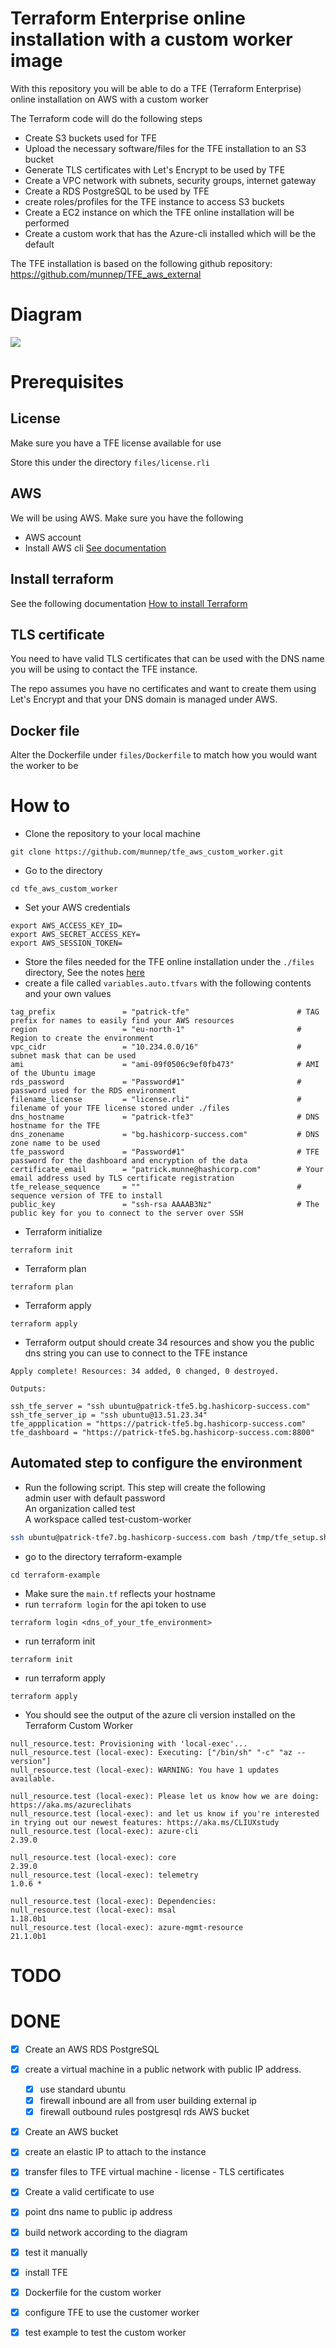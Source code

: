 # Terraform Enterprise online installation with a custom worker image

With this repository you will be able to do a TFE (Terraform Enterprise) online installation on AWS with a custom worker

The Terraform code will do the following steps

- Create S3 buckets used for TFE
- Upload the necessary software/files for the TFE installation to an S3 bucket
- Generate TLS certificates with Let's Encrypt to be used by TFE
- Create a VPC network with subnets, security groups, internet gateway
- Create a RDS PostgreSQL to be used by TFE
- create roles/profiles for the TFE instance to access S3 buckets
- Create a EC2 instance on which the TFE online installation will be performed
- Create a custom work that has the Azure-cli installed which will be the default

The TFE installation is based on the following github repository: https://github.com/munnep/TFE_aws_external

# Diagram

![](diagram/diagram_external.png)  

# Prerequisites

## License
Make sure you have a TFE license available for use

Store this under the directory `files/license.rli`

## AWS
We will be using AWS. Make sure you have the following
- AWS account  
- Install AWS cli [See documentation](https://docs.aws.amazon.com/cli/latest/userguide/install-cliv2.html)

## Install terraform  
See the following documentation [How to install Terraform](https://learn.hashicorp.com/tutorials/terraform/install-cli)

## TLS certificate
You need to have valid TLS certificates that can be used with the DNS name you will be using to contact the TFE instance.  
  
The repo assumes you have no certificates and want to create them using Let's Encrypt and that your DNS domain is managed under AWS. 

## Docker file
Alter the Dockerfile under `files/Dockerfile` to match how you would want the worker to be

# How to

- Clone the repository to your local machine
```
git clone https://github.com/munnep/tfe_aws_custom_worker.git
```
- Go to the directory
```
cd tfe_aws_custom_worker
```
- Set your AWS credentials
```
export AWS_ACCESS_KEY_ID=
export AWS_SECRET_ACCESS_KEY=
export AWS_SESSION_TOKEN=
```
- Store the files needed for the TFE online installation under the `./files` directory, See the notes [here](./files/README.md)
- create a file called `variables.auto.tfvars` with the following contents and your own values
```
tag_prefix               = "patrick-tfe"                        # TAG prefix for names to easily find your AWS resources
region                   = "eu-north-1"                         # Region to create the environment
vpc_cidr                 = "10.234.0.0/16"                      # subnet mask that can be used 
ami                      = "ami-09f0506c9ef0fb473"              # AMI of the Ubuntu image  
rds_password             = "Password#1"                         # password used for the RDS environment
filename_license         = "license.rli"                        # filename of your TFE license stored under ./files
dns_hostname             = "patrick-tfe3"                       # DNS hostname for the TFE
dns_zonename             = "bg.hashicorp-success.com"           # DNS zone name to be used
tfe_password             = "Password#1"                         # TFE password for the dashboard and encryption of the data
certificate_email        = "patrick.munne@hashicorp.com"        # Your email address used by TLS certificate registration
tfe_release_sequence     = ""                                   # sequence version of TFE to install
public_key               = "ssh-rsa AAAAB3Nz"                   # The public key for you to connect to the server over SSH
```
- Terraform initialize
```
terraform init
```
- Terraform plan
```
terraform plan
```
- Terraform apply
```
terraform apply
```
- Terraform output should create 34 resources and show you the public dns string you can use to connect to the TFE instance
```
Apply complete! Resources: 34 added, 0 changed, 0 destroyed.

Outputs:

ssh_tfe_server = "ssh ubuntu@patrick-tfe5.bg.hashicorp-success.com"
ssh_tfe_server_ip = "ssh ubuntu@13.51.23.34"
tfe_appplication = "https://patrick-tfe5.bg.hashicorp-success.com"
tfe_dashboard = "https://patrick-tfe5.bg.hashicorp-success.com:8800"
```

## Automated step to configure the environment



- Run the following script. This step will create the following  
admin user with default password  
An organization called test  
A workspace called test-custom-worker  
```sh
ssh ubuntu@patrick-tfe7.bg.hashicorp-success.com bash /tmp/tfe_setup.sh
```
- go to the directory terraform-example
```
cd terraform-example
```
- Make sure the `main.tf` reflects your hostname 
- run `terraform login` for the api token to use
```
terraform login <dns_of_your_tfe_environment>
```
- run terraform init
```
terraform init
```
- run terraform apply
```
terraform apply
```
- You should see the output of the azure cli version installed on the Terraform Custom Worker
```
null_resource.test: Provisioning with 'local-exec'...
null_resource.test (local-exec): Executing: ["/bin/sh" "-c" "az --version"]
null_resource.test (local-exec): WARNING: You have 1 updates available.

null_resource.test (local-exec): Please let us know how we are doing: https://aka.ms/azureclihats
null_resource.test (local-exec): and let us know if you're interested in trying out our newest features: https://aka.ms/CLIUXstudy
null_resource.test (local-exec): azure-cli                         2.39.0

null_resource.test (local-exec): core                              2.39.0
null_resource.test (local-exec): telemetry                          1.0.6 *

null_resource.test (local-exec): Dependencies:
null_resource.test (local-exec): msal                            1.18.0b1
null_resource.test (local-exec): azure-mgmt-resource             21.1.0b1
```


# TODO

# DONE
- [x] Create an AWS RDS PostgreSQL
- [x] create a virtual machine in a public network with public IP address.
    - [x] use standard ubuntu 
    - [x] firewall inbound are all from user building external ip
    - [x] firewall outbound rules
          postgresql rds
          AWS bucket          
- [x] Create an AWS bucket
- [x] create an elastic IP to attach to the instance
- [x] transfer files to TFE virtual machine
      - license
      - TLS certificates
- [x] Create a valid certificate to use 
- [x] point dns name to public ip address
- [x] build network according to the diagram
- [x] test it manually
- [x] install TFE
- [x] Dockerfile for the custom worker
- [x] configure TFE to use the customer worker
- [x] test example to test the custom worker  


